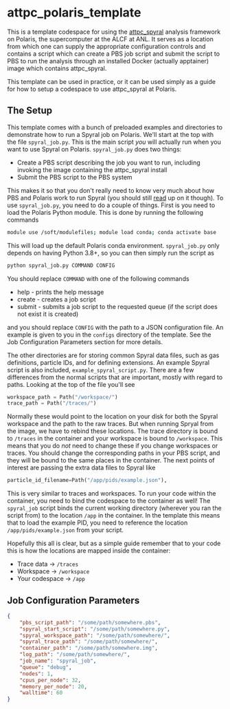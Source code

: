 # attpc_polaris_template

This is a template codespace for using the [attpc_spyral](https://github.com/ATTPC/Spyral) analysis framework on Polaris, the supercomputer at the ALCF at ANL. It serves as a location from which one can supply the appropriate configuration controls and contains a script which can create a PBS job script and submit the script to PBS to run the analysis through an installed Docker (actually apptainer) image which contains attpc_spyral.

This template can be used in practice, or it can be used simply as a guide for how to setup a codespace to use attpc_spyral at Polaris.

## The Setup

This template comes with a bunch of preloaded examples and directories to demonstrate how to run a Spyral job on Polaris. We'll start at the top with the file `spyral_job.py`. This is the main script *you* will actually run when you want to use Spyral on Polaris. `spyral_job.py` does two things:

- Create a PBS script describing the job you want to run, including invoking the image containing the attpc_spyral install
- Submit the PBS script to the PBS system

This makes it so that you don't really need to know very much about how PBS and Polaris work to run Spyral (you should still [read](https://docs.alcf.anl.gov/polaris/getting-started/) up on it though). To use `spyral_job.py`, you need to do a couple of things. First is you need to load the Polaris Python module. This is done by running the following commands

```bash
module use /soft/modulefiles; module load conda; conda activate base
```

This will load up the default Polaris conda environment. `spyral_job.py` only depends on having Python 3.8+, so you can then simply run the script as 

```bash
python spyral_job.py COMMAND CONFIG
```

You should replace `COMMAND` with one of the following commands

- help - prints the help message
- create - creates a job script
- submit - submits a job script to the requested queue (if the script does not exist it is created)

and you should replace `CONFIG` with the path to a JSON configuration file. An example is given to you in the `configs` directory of the template. See the Job Configuration Parameters section for more details.

The other directories are for storing common Spyral data files, such as gas definitions, particle IDs, and for defining extensions. An example Spyral script is also included, `example_spyral_script.py`. There are a few differences from the normal scripts that are important, mostly with regard to paths. Looking at the top of the file you'll see

```python
workspace_path = Path("/workspace/")
trace_path = Path("/traces/")
```

Normally these would point to the location on your disk for both the Spyral workspace and the path to the raw traces. But when running Spryal from the image, we have to rebind these locations. The trace directory is bound to `/traces` in the container and your workspace is bound to `/workspace`. This means that you do *not* need to change these if you change workspaces or traces. You should change the corresponding paths in your PBS script, and they will be bound to the same places in the container. The next points of interest are passing the extra data files to Spyral like

```python
particle_id_filename=Path("/app/pids/example.json"),
```

This is very similar to traces and workspaces. To run your code within the container, you need to bind the codespace to the container as well! The `spyral_job` script binds the current working directory (wherever you ran the script from) to the location `/app` in the container. In the template this means that to load the example PID, you need to reference the location `/app/pids/example.json` from your script.

Hopefully this all is clear, but as a simple guide remember that to your code this is how the locations are mapped inside the container:

- Trace data -> `/traces`
- Workspace -> `/workspace`
- Your codespace -> `/app`


## Job Configuration Parameters

```json
{
    "pbs_script_path": "/some/path/somewhere.pbs",
    "spyral_start_script": "/some/path/somewhere.py",
    "spyral_workspace_path": "/some/path/somewhere/",
    "spyral_trace_path": "/some/path/somewhere/",
    "container_path": "/some/path/somewhere.img",
    "log_path": "/some/path/somewhere/",
    "job_name": "spyral_job",
    "queue": "debug",
    "nodes": 1,
    "cpus_per_node": 32,
    "memory_per_node": 20,
    "walltime": 60
}
```